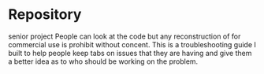 # Repository
senior project
People can look at the code but any reconstruction of for commercial use is prohibit without concent. This is a troubleshooting guide I built 
to help people keep tabs on issues that they are having and give them a better idea as to who should be working on the problem.
